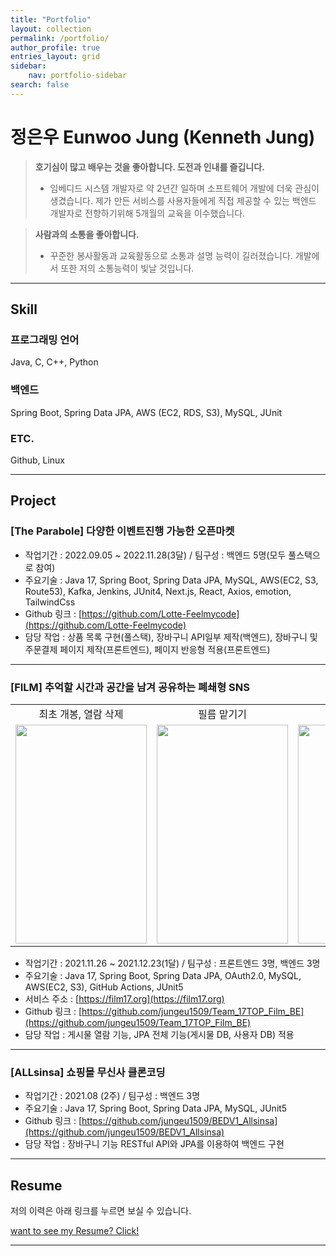 ```yaml
---
title: "Portfolio"
layout: collection
permalink: /portfolio/
author_profile: true
entries_layout: grid
sidebar:
    nav: portfolio-sidebar
search: false
---
```


# 정은우 Eunwoo Jung (Kenneth Jung)

> **호기심이 많고 배우는 것을 좋아합니다. 도전과 인내를 즐깁니다.**
> - 임베디드 시스템 개발자로 약 2년간 일하며 소프트웨어 개발에 더욱 관심이 생겼습니다. 제가 만든 서비스를 사용자들에게 직접 제공할 수 있는 백엔드 개발자로 전향하기위해 5개월의 교육을 이수했습니다.

> **사람과의 소통을 좋아합니다.**
> - 꾸준한 봉사활동과 교육활동으로 소통과 설명 능력이 길러졌습니다. 개발에서 또한 저의 소통능력이 빛날 것입니다.

---

## Skill

### 프로그래밍 언어

Java, C, C++, Python

### 백엔드

Spring Boot, Spring Data JPA, AWS (EC2, RDS, S3), MySQL, JUnit

### ETC.

Github, Linux

---

## Project

### **[The Parabole]** 다양한 이벤트진행 가능한 오픈마켓

- 작업기간 : 2022.09.05 ~ 2022.11.28(3달) / 팀구성 : 백엔드 5명(모두 풀스택으로 참여)
- 주요기술 : Java 17, Spring Boot, Spring Data JPA, MySQL, AWS(EC2, S3, Route53), Kafka, Jenkins, JUnit4, Next.js, React, Axios, emotion, TailwindCss
- Github 링크 : [https://github.com/Lotte-Feelmycode](https://github.com/Lotte-Feelmycode)
- 담당 작업 : 상품 목록 구현(풀스택), 장바구니 API일부 제작(백엔드), 장바구니 및 주문결제 페이지 제작(프론트엔드), 페이지 반응형 적용(프론트엔드)

---

### **[FILM]** 추억할 시간과 공간을 남겨 공유하는 폐쇄형 SNS

<table align="center">
<tr>
<td align="center">최초 개봉, 열람 삭제</td>
<td align="center">필름 맡기기</td>
<td align="center">마이페이지</td>
<td align="center">거리가 먼 필름일 경우</td>
</tr>
<tr>
<td>
<img src = "https://user-images.githubusercontent.com/70435257/146948673-f42756e6-5768-4795-85fb-267736475667.gif" width="210px" height="350px" />
</td>
<td>
<img src="https://user-images.githubusercontent.com/70435257/146948952-82abbf21-5669-4685-96af-24aa799f2516.gif" width="210px" height="350px" />
</td>
<td>
<img src = "https://user-images.githubusercontent.com/70435257/146948350-77e9bc78-93ed-4fb6-89ba-7d5dbfd7eaa9.gif" width="210px" height= "350px" />
</td>
<td>
<img src="https://user-images.githubusercontent.com/70435257/146949328-085df49d-e3a9-4697-b3c2-2c4005c92744.gif" width="210px" height="350px" />
</td>
</tr>
</table>

- 작업기간 : 2021.11.26 ~ 2021.12.23(1달) / 팀구성 : 프론트엔드 3명, 백엔드 3명
- 주요기술 : Java 17, Spring Boot, Spring Data JPA, OAuth2.0, MySQL, AWS(EC2, S3), GitHub Actions, JUnit5
- 서비스 주소 : [https://film17.org](https://film17.org)
- Github 링크 : [https://github.com/jungeu1509/Team_17TOP_Film_BE](https://github.com/jungeu1509/Team_17TOP_Film_BE)
- 담당 작업 : 게시물 열람 기능, JPA 전체 기능(게시물 DB, 사용자 DB) 적용

---

### **[ALLsinsa]** 쇼핑몰 무신사 클론코딩

- 작업기간 : 2021.08 (2주) / 팀구성 : 백엔드 3명
- 주요기술 : Java 17, Spring Boot, Spring Data JPA, MySQL, JUnit5
- Github 링크 : [https://github.com/jungeu1509/BEDV1_Allsinsa](https://github.com/jungeu1509/BEDV1_Allsinsa)
- 담당 작업 : 장바구니 기능 RESTful API와 JPA를 이용하여 백엔드 구현

---

## Resume

저의 이력은 아래 링크를 누르면 보실 수 있습니다.

[want to see my Resume? Click!](/portfolio/resume/)

---

